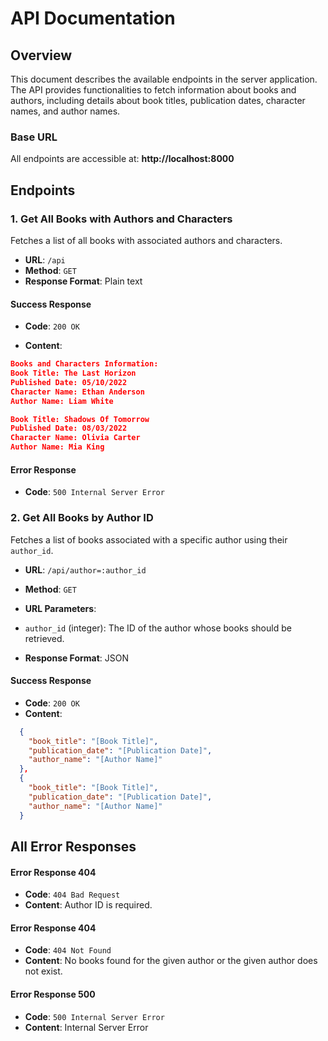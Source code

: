 # API Documentation

## Overview

This document describes the available endpoints in the server application. The API provides functionalities to fetch information about books and authors, including details about book titles, publication dates, character names, and author names.

### Base URL

All endpoints are accessible at: **http://localhost:8000**


## Endpoints

### 1. Get All Books with Authors and Characters

Fetches a list of all books with associated authors and characters.

- **URL**: `/api`
- **Method**: `GET`
- **Response Format**: Plain text

#### Success Response

- **Code**: `200 OK`

- **Content**:
```json
Books and Characters Information:
Book Title: The Last Horizon
Published Date: 05/10/2022
Character Name: Ethan Anderson
Author Name: Liam White

Book Title: Shadows Of Tomorrow
Published Date: 08/03/2022
Character Name: Olivia Carter
Author Name: Mia King
```

#### Error Response

- **Code**: `500 Internal Server Error`

### 2. Get All Books by Author ID

Fetches a list of books associated with a specific author using their `author_id`.

- **URL**: `/api/author=:author_id`
- **Method**: `GET`
- **URL Parameters**:
- `author_id` (integer): The ID of the author whose books should be retrieved.

- **Response Format**: JSON

#### Success Response

- **Code**: `200 OK`
- **Content**:
```json
  {
    "book_title": "[Book Title]",
    "publication_date": "[Publication Date]",
    "author_name": "[Author Name]"
  },
  {
    "book_title": "[Book Title]",
    "publication_date": "[Publication Date]",
    "author_name": "[Author Name]"
  }
```

## All Error Responses

#### Error Response 404

- **Code**: `404 Bad Request`
- **Content**: Author ID is required.

#### Error Response 404

- **Code**: `404 Not Found`
- **Content**: No books found for the given author or the given author does not exist.

#### Error Response 500

- **Code**: `500 Internal Server Error`
- **Content**: Internal Server Error



